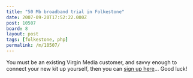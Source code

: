 ```yaml
---
title: "50 Mb broadband trial in Folkestone"
date: 2007-09-20T17:52:22.000Z
post: 10507
board: 8
layout: post
tags: [folkestone, php]
permalink: /m/10507/
---
```

You must be an existing Virgin Media customer, and savvy enough to connect your new kit up yourself, then you can <a href="http://www.vmpilot.net/folkestone/index.php">sign up here</a>... Good luck!
